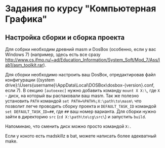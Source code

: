 ﻿Задания по курсу "Компьютерная Графика"
=======================================

Настройка сборки и сборка проекта
---------------------------------


Для собрки необходим древний masm и DosBox (особенно, если у вас Windows 7) (например, здесь есть все сразу http://www.cs.ifmo.ru/~ad/Education_Information/System_Soft/Mod_7/Ass/lab1/asm_toolkit.rar).

Для сборки необходимо настроить ваш DosBox, отредактировав файл конфигурации ({system drive}:\Users\{username}\AppData\Local\DOSBox\dosbox-{version}.conf, если 7).
В секцию ``[autoexec]`` нужно добавить команду ``mount X X:\``, где ``X`` - диск, на который вы распаковали ваш masm.
Так же полезно установить ``PATH`` командой ``set PATH=%PATH%;X:\path\to\masm\`` 
что позволит легче проводить сборку проекта и ``DEFAULT_TASK_ID`` командой ``set DEFAULT_TASK_ID=##``, где ``##`` ваш номер варианта.
Для сборки нужно зайти в директорию ``src`` (``cd X:\path\to\cg\src\``) и запустить ``build``.

Напоминаю, что сменить диск можно просто командой ``X:``.

Если у кокото есть madskillz в bat, можете написать более адекватный make.